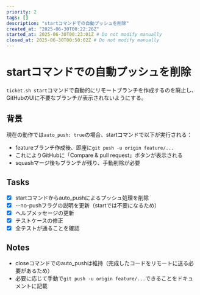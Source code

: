 ```yaml
---
priority: 2
tags: []
description: "startコマンドでの自動プッシュを削除"
created_at: "2025-06-30T00:22:26Z"
started_at: 2025-06-30T00:23:01Z # Do not modify manually
closed_at: 2025-06-30T00:50:02Z # Do not modify manually
---
```


# startコマンドでの自動プッシュを削除

`ticket.sh start`コマンドで自動的にリモートブランチを作成するのを廃止し、GitHubのUIに不要なブランチが表示されないようにする。

## 背景

現在の動作では`auto_push: true`の場合、startコマンドで以下が実行される：
- featureブランチ作成後、即座に`git push -u origin feature/...`
- これによりGitHubに「Compare & pull request」ボタンが表示される
- squashマージ後もブランチが残り、手動削除が必要

## Tasks
- [x] startコマンドからauto_pushによるプッシュ処理を削除
- [x] --no-pushフラグの説明を更新（startでは不要になるため）
- [x] ヘルプメッセージの更新
- [x] テストケースの修正
- [x] 全テストが通ることを確認

## Notes
- closeコマンドでのauto_pushは維持（完成したコードをリモートに送る必要があるため）
- 必要に応じて手動で`git push -u origin feature/...`できることをドキュメントに記載
